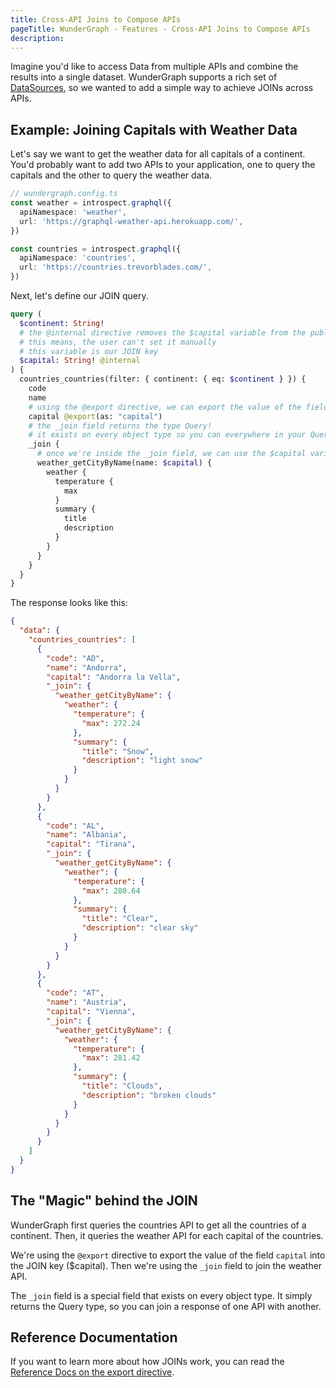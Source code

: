 ```yaml
---
title: Cross-API Joins to Compose APIs
pageTitle: WunderGraph - Features - Cross-API Joins to Compose APIs
description:
---
```


Imagine you'd like to access Data from multiple APIs and combine the results into a single dataset.
WunderGraph supports a rich set of [DataSources](/docs/supported-data-sources), so we wanted to add a simple way to achieve JOINs across APIs.

## Example: Joining Capitals with Weather Data

Let's say we want to get the weather data for all capitals of a continent.
You'd probably want to add two APIs to your application,
one to query the capitals and the other to query the weather data.

```typescript
// wundergraph.config.ts
const weather = introspect.graphql({
  apiNamespace: 'weather',
  url: 'https://graphql-weather-api.herokuapp.com/',
})

const countries = introspect.graphql({
  apiNamespace: 'countries',
  url: 'https://countries.trevorblades.com/',
})
```

Next, let's define our JOIN query.

```graphql
query (
  $continent: String!
  # the @internal directive removes the $capital variable from the public API
  # this means, the user can't set it manually
  # this variable is our JOIN key
  $capital: String! @internal
) {
  countries_countries(filter: { continent: { eq: $continent } }) {
    code
    name
    # using the @export directive, we can export the value of the field `capital` into the JOIN key ($capital)
    capital @export(as: "capital")
    # the _join field returns the type Query!
    # it exists on every object type so you can everywhere in your Query documents
    _join {
      # once we're inside the _join field, we can use the $capital variable to join the weather API
      weather_getCityByName(name: $capital) {
        weather {
          temperature {
            max
          }
          summary {
            title
            description
          }
        }
      }
    }
  }
}
```

The response looks like this:

```json
{
  "data": {
    "countries_countries": [
      {
        "code": "AD",
        "name": "Andorra",
        "capital": "Andorra la Vella",
        "_join": {
          "weather_getCityByName": {
            "weather": {
              "temperature": {
                "max": 272.24
              },
              "summary": {
                "title": "Snow",
                "description": "light snow"
              }
            }
          }
        }
      },
      {
        "code": "AL",
        "name": "Albania",
        "capital": "Tirana",
        "_join": {
          "weather_getCityByName": {
            "weather": {
              "temperature": {
                "max": 280.64
              },
              "summary": {
                "title": "Clear",
                "description": "clear sky"
              }
            }
          }
        }
      },
      {
        "code": "AT",
        "name": "Austria",
        "capital": "Vienna",
        "_join": {
          "weather_getCityByName": {
            "weather": {
              "temperature": {
                "max": 281.42
              },
              "summary": {
                "title": "Clouds",
                "description": "broken clouds"
              }
            }
          }
        }
      }
    ]
  }
}
```

## The "Magic" behind the JOIN

WunderGraph first queries the countries API to get all the countries of a continent.
Then, it queries the weather API for each capital of the countries.

We're using the `@export` directive to export the value of the field `capital` into the JOIN key ($capital).
Then we're using the `_join` field to join the weather API.

The `_join` field is a special field that exists on every object type.
It simply returns the Query type, so you can join a response of one API with another.

## Reference Documentation

If you want to learn more about how JOINs work,
you can read the [Reference Docs on the export directive](/docs/directives-reference/export-directive).
